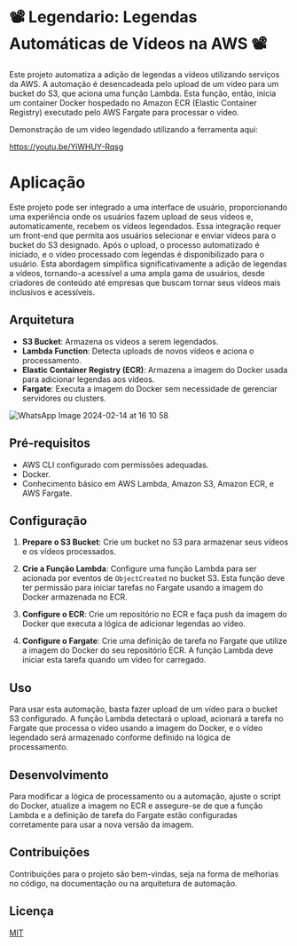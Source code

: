 # 📽 Legendario: Legendas Automáticas de Vídeos na AWS 📽

Este projeto automatiza a adição de legendas a vídeos utilizando serviços da AWS. A automação é desencadeada pelo upload de um vídeo para um bucket do S3, que aciona uma função Lambda. Esta função, então, inicia um container Docker hospedado no Amazon ECR (Elastic Container Registry) executado pelo AWS Fargate para processar o vídeo.

Demonstração de um video legendado utilizando a ferramenta aqui:

https://youtu.be/YiWHUY-Rqsg

# Aplicação

Este projeto pode ser integrado a uma interface de usuário, proporcionando uma experiência onde os usuários fazem upload de seus vídeos e, automaticamente, recebem os vídeos legendados. Essa integração requer um front-end que permita aos usuários selecionar e enviar vídeos para o bucket do S3 designado. Após o upload, o processo automatizado é iniciado, e o vídeo processado com legendas é disponibilizado para o usuário. Esta abordagem simplifica significativamente a adição de legendas a vídeos, tornando-a acessível a uma ampla gama de usuários, desde criadores de conteúdo até empresas que buscam tornar seus vídeos mais inclusivos e acessíveis.

## Arquitetura

- **S3 Bucket**: Armazena os vídeos a serem legendados.
- **Lambda Function**: Detecta uploads de novos vídeos e aciona o processamento.
- **Elastic Container Registry (ECR)**: Armazena a imagem do Docker usada para adicionar legendas aos vídeos.
- **Fargate**: Executa a imagem do Docker sem necessidade de gerenciar servidores ou clusters.

![WhatsApp Image 2024-02-14 at 16 10 58](https://github.com/Sampaio-Vitor/legendario/assets/110466124/e58d5923-ba02-4fb7-8978-28008b3b67e9)


## Pré-requisitos

- AWS CLI configurado com permissões adequadas.
- Docker.
- Conhecimento básico em AWS Lambda, Amazon S3, Amazon ECR, e AWS Fargate.

## Configuração

1. **Prepare o S3 Bucket**: Crie um bucket no S3 para armazenar seus vídeos e os vídeos processados.

2. **Crie a Função Lambda**: Configure uma função Lambda para ser acionada por eventos de `ObjectCreated` no bucket S3. Esta função deve ter permissão para iniciar tarefas no Fargate usando a imagem do Docker armazenada no ECR.

3. **Configure o ECR**: Crie um repositório no ECR e faça push da imagem do Docker que executa a lógica de adicionar legendas ao vídeo.

4. **Configure o Fargate**: Crie uma definição de tarefa no Fargate que utilize a imagem do Docker do seu repositório ECR. A função Lambda deve iniciar esta tarefa quando um vídeo for carregado.

## Uso

Para usar esta automação, basta fazer upload de um vídeo para o bucket S3 configurado. A função Lambda detectará o upload, acionará a tarefa no Fargate que processa o vídeo usando a imagem do Docker, e o vídeo legendado será armazenado conforme definido na lógica de processamento.

## Desenvolvimento

Para modificar a lógica de processamento ou a automação, ajuste o script do Docker, atualize a imagem no ECR e assegure-se de que a função Lambda e a definição de tarefa do Fargate estão configuradas corretamente para usar a nova versão da imagem.


## Contribuições

Contribuições para o projeto são bem-vindas, seja na forma de melhorias no código, na documentação ou na arquitetura de automação.

## Licença

[MIT](LICENSE)
